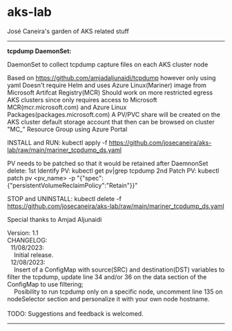 # aks-lab
José Caneira's garden of AKS related stuff

__________________________________________________________________________________________________________________________________________________________________________________________________________

**tcpdump DaemonSet:**

DaemonSet to collect tcpdump capture files on each AKS cluster node

Based on https://github.com/amjadaljunaidi/tcpdump however only using yaml
Doesn't require Helm and uses Azure Linux(Mariner) image from Microsoft Artifcat Registry(MCR)
Should work on more restricted egress AKS clusters since only requires access to Microsoft MCR(mcr.microsoft.com) and Azure Linux Packages(packages.microsoft.com)
A PV/PVC share will be created on the AKS cluster default storage account that then can be browsed on cluster "MC_" Resource Group using Azure Portal

INSTALL and RUN: kubectl apply -f https://github.com/josecaneira/aks-lab/raw/main/mariner_tcpdump_ds.yaml

PV needs to be patched so that it would be retained after DaemnonSet delete:
    1st Identify PV: kubectl get pv|grep tcpdump
    2nd Patch PV: kubectl patch pv <pv_name>  -p "{\"spec\":{\"persistentVolumeReclaimPolicy\":\"Retain\"}}"

STOP and UNINSTALL: kubectl delete -f https://github.com/josecaneira/aks-lab/raw/main/mariner_tcpdump_ds.yaml

Special thanks to Amjad Aljunaidi

Version: 1.1<br>
CHANGELOG:<br>
&nbsp;&nbsp;11/08/2023:<br>
&nbsp;&nbsp;&nbsp;&nbsp;Initial release.<br>
&nbsp;&nbsp;12/08/2023:<br>
&nbsp;&nbsp;&nbsp;&nbsp;Insert of a ConfigMap with source(SRC) and destination(DST) variables to filter the tcpdump, update line 34 and/or 36 on the data section of the ConfigMap to use filtering;<br>
&nbsp;&nbsp;&nbsp;&nbsp;Posibility to run tcpdump only on a specific node, uncomment line 135 on nodeSelector section and personalize it with your own node hostname.<br>
<br>
TODO: Suggestions and feedback is welcomed.<br>

__________________________________________________________________________________________________________________________________________________________________________________________________________

